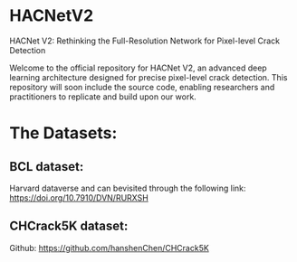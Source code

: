 # HACNetV2
HACNet V2: Rethinking the Full-Resolution  Network for Pixel-level Crack Detection

Welcome to the official repository for HACNet V2, an advanced deep learning architecture designed for precise pixel-level crack detection. This repository will soon include the source code, enabling researchers and practitioners to replicate and build upon our work.

# The Datasets: 
## BCL dataset:
Harvard dataverse and can bevisited through the following link: https://doi.org/10.7910/DVN/RURXSH
## CHCrack5K dataset:
Github: https://github.com/hanshenChen/CHCrack5K

